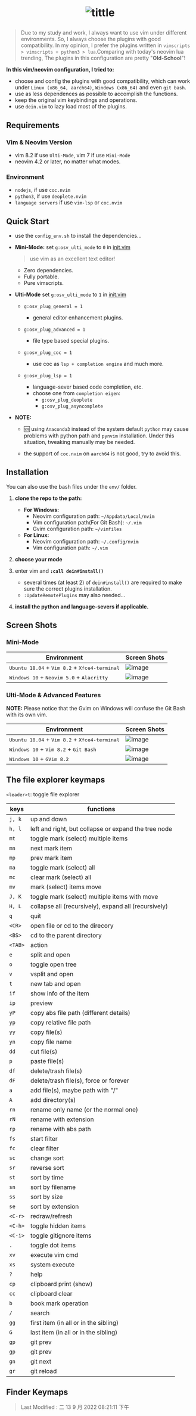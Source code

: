 # <p align="center">![tittle](./img/old_school_vim.png)</p>

> Due to my study and work, I always want to use vim under different environments. So, I always choose the plugins with
> good compatibility. In my opinion, I prefer the plugins written in `vimscripts > vimscripts + python3 > lua`.Comparing
> with today's neovim lua trending, The plugins in this configuration are pretty "**Old-School**"!

**In this vim/neovim configuration, I tried to:**

- choose and config the plugins with good compatibility, which can work under `Linux (x86_64, aarch64)`,
  `Windows (x86_64)` and even `git bash`.
- use as less dependences as possible to accomplish the functions.
- keep the original vim keybindings and operations.
- use `dein.vim` to lazy load most of the plugins.

## Requirements

### Vim & Neovim Version

- vim 8.2 if use `Ulti-Mode`, vim 7 if use `Mini-Mode`
- neovim 4.2 or later, no matter what modes.

### Environment

- `nodejs`, if use `coc.nvim`
- `python3`, if use `deoplete.nvim`
- `language servers` if use `vim-lsp` or `coc.nvim`

## Quick Start

- use the `config_env.sh` to install the dependencies...

- **Mini-Mode:** set `g:osv_ulti_mode` to `0` in [init.vim](init.vim)

  > use vim as an excellent text editor!

  - Zero dependencies.
  - Fully portable.
  - Pure vimscripts.

- **Ulti-Mode** set `g:osv_ulti_mode` to `1` in [init.vim](init.vim)

  - `g:osv_plug_general = 1`

    - general editor enhancement plugins.

  - `g:osv_plug_advanced = 1`

    - file type based special plugins.

  - `g:osv_plug_coc = 1`

    - use coc as `lsp + completion engine` and much more.

  - `g:osv_plug_lsp = 1`
    - language-sever based code completion, etc.
    - choose one from `completion eigen`:
      - `g:osv_plug_deoplete`
      - `g:osv_plug_asyncomplete`

- **NOTE:**

  - 🆘 using `Anaconda3` instead of the system default `python` may cause problems with python path and `pynvim`
    installation. Under this situation, tweaking manually may be needed.

  - the support of `coc.nvim` on `aarch64` is not good, try to avoid this.

## Installation

You can also use the bash files under the `env/` folder.

1. **clone the repo to the path:**
   - **For Windows:**
     - Neovim configuration path: `~/Appdata/Local/nvim`
     - Vim configuration path(For Git Bash): `~/.vim`
     - Gvim configuration path: `~/vimfiles`
   - **For Linux:**
     - Neovim configuration path: `~/.config/nvim`
     - Vim configuration path: `~/.vim`
2. **choose your mode**
3. enter vim and **`:call dein#install()`**

   - several times (at least 2) of `dein#install()` are required to make sure the correct plugins installation.
   - `:UpdateRemotePlugins` may also needed...

4. **install the python and language-severs if applicable.**

## Screen Shots

### Mini-Mode

| **Environment**                                                          | **Screen Shots**               |
| ------------------------------------------------------------------------ | ------------------------------ |
| <kbd>Ubuntu 18.04</kbd> + <kbd>Vim 8.2</kbd> + <kbd>Xfce4-terminal</kbd> | ![image](./img/mini_linux.png) |
| <kbd>Windows 10</kbd> + <kbd>Neovim 5.0</kbd> + <kbd>Alacritty</kbd>     | ![image](./img/mini_win.png)   |

### Ulti-Mode & Advanced Features

**NOTE:** Please notice that the Gvim on Windows will confuse the Git Bash with
its own vim.

| **Environment**                                                          | **Screen Shots**                          |
| ------------------------------------------------------------------------ | ----------------------------------------- |
| <kbd>Ubuntu 18.04</kbd> + <kbd>Vim 8.2</kbd> + <kbd>Xfce4-terminal</kbd> | ![image](./img/Linux_x86_64_ulti_coc.png) |
| <kbd>Windows 10</kbd> + <kbd>Vim 8.2</kbd> + <kbd>Git Bash</kbd>         | ![image](./img/win_vim_git_bash.png)      |
| <kbd>Windows 10</kbd> + <kbd>GVim 8.2</kbd>                              | ![image](./img/win_gvim.png)              |

## The file explorer keymaps

`<leader>t`: toggle file explorer

| keys    | functions                                            |
| ------- | ---------------------------------------------------- |
| `j, k`  | up and down                                          |
| `h, l`  | left and right, but collapse or expand the tree node |
| `mt`    | toggle mark (select) multiple items                  |
| `mn`    | next mark item                                       |
| `mp`    | prev mark item                                       |
| `ma`    | toggle mark (select) all                             |
| `mc`    | clear mark (select) all                              |
| `mv`    | mark (select) items move                             |
| `J, K`  | toggle mark (select) multiple items with move        |
| `H, L`  | collapse all (recursively), expand all (recursively) |
| `q`     | quit                                                 |
| `<CR>`  | open file or cd to the direcory                      |
| `<BS>`  | cd to the parent directory                           |
| `<TAB>` | action                                               |
| `e`     | split and open                                       |
| `o`     | toggle open tree                                     |
| `v`     | vsplit and open                                      |
| `t`     | new tab and open                                     |
| `if`    | show info of the item                                |
| `ip`    | preview                                              |
| `yP`    | copy abs file path (different details)               |
| `yp`    | copy relative file path                              |
| `yy`    | copy file(s)                                         |
| `yn`    | copy file name                                       |
| `dd`    | cut file(s)                                          |
| `p`     | paste file(s)                                        |
| `df`    | delete/trash file(s)                                 |
| `dF`    | delete/trash file(s), force or forever               |
| `a`     | add file(s), maybe path with "/"                     |
| `A`     | add directory(s)                                     |
| `rn`    | rename only name (or the normal one)                 |
| `rN`    | rename with extension                                |
| `rp`    | rename with abs path                                 |
| `fs`    | start filter                                         |
| `fc`    | clear filter                                         |
| `sc`    | change sort                                          |
| `sr`    | reverse sort                                         |
| `st`    | sort by time                                         |
| `sn`    | sort by filename                                     |
| `ss`    | sort by size                                         |
| `se`    | sort by extension                                    |
| `<C-r>` | redraw/refresh                                       |
| `<C-h>` | toggle hidden items                                  |
| `<C-i>` | toggle gitignore items                               |
| `.`     | toggle dot items                                     |
| `xv`    | execute vim cmd                                      |
| `xs`    | system execute                                       |
| `?`     | help                                                 |
| `cp`    | clipboard print (show)                               |
| `cc`    | clipboard clear                                      |
| `b`     | book mark operation                                  |
| `/`     | search                                               |
| `gg`    | first item (in all or in the sibling)                |
| `G`     | last item (in all or in the sibling)                 |
| `gp`    | git prev                                             |
| `gp`    | git prev                                             |
| `gn`    | git next                                             |
| `gr`    | git reload                                           |

## Finder Keymaps

> Last Modified : 二 13 9 月 2022 08:21:11 下午

